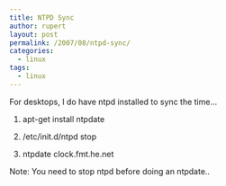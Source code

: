 ```yaml
---
title: NTPD Sync
author: rupert
layout: post
permalink: /2007/08/ntpd-sync/
categories:
  - linux
tags:
  - linux
---
```

For desktops, I do have ntpd installed to sync the time&#8230;

1. apt-get install ntpdate

2. /etc/init.d/ntpd stop

3. ntpdate clock.fmt.he.net

Note: You need to stop ntpd before doing an ntpdate..